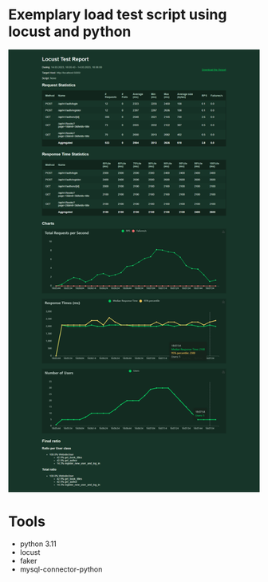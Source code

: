 # Exemplary load test script using locust and python

![fig](screencapture.png)

# Tools

- python 3.11
- locust
- faker 
- mysql-connector-python
